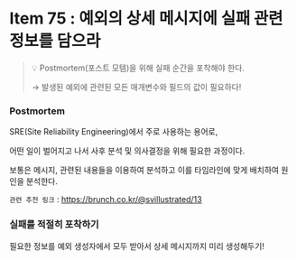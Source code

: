# Item 75 : 예외의 상세 메시지에 실패 관련 정보를 담으라

> 💡 Postmortem(포스트 모템)을 위해 실패 순간을 포착해야 한다.
> 
> → 발생된 예외에 관련된 모든 매개변수와 필드의 값이 필요하다!

### Postmortem
SRE(Site Reliability Engineering)에서 주로 사용하는 용어로,

어떤 일이 벌어지고 나서 사후 분석 및 의사결정을 위해 필요한 과정이다.

보통은 메시지, 관련된 내용들을 이용하여 분석하고 이를 타임라인에 맞게 배치하여 원인을 분석한다.

`관련 추천 링크` : https://brunch.co.kr/@svillustrated/13

### 실패를 적절히 포착하기
필요한 정보를 예외 생성자에서 모두 받아서 상세 메시지까지 미리 생성해두기!
